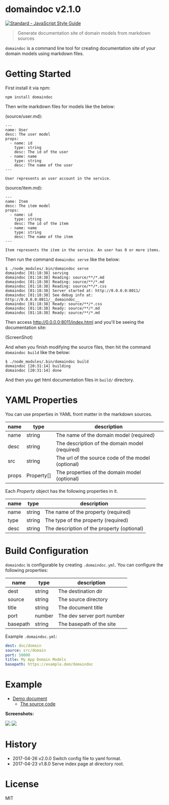 # domaindoc v2.1.0

[![Standard - JavaScript Style Guide](https://img.shields.io/badge/code%20style-standard-brightgreen.svg)](http://standardjs.com/)

> Generate documentation site of domain models from markdown sources

`domaindoc` is a command line tool for creating documentation site of your domain models using markdown files.

# Getting Started

First install it via npm:

    npm install domaindoc

Then write markdown files for models like the below:

(source/user.md):

```
---
name: User
desc: The user model
props:
  - name: id
    type: string
    desc: The id of the user
  - name: name
    type: string
    desc: The name of the user
---

User represents an user account in the service.
```

(source/item.md):

```
---
name: Item
desc: The item model
props:
  - name: id
    type: string
    desc: The id of the item
  - name: name
    type: string
    desc: The name of the item
---

Item represents the item in the service. An user has 0 or more items.
```

Then run the command `domaindoc serve` like the below:

    $ ./node_modules/.bin/domaindoc serve
    domaindoc [01:18:38] serving
    domaindoc [01:18:38] Reading: source/**/*.md
    domaindoc [01:18:38] Reading: source/**/*.md
    domaindoc [01:18:38] Reading: source/**/*.css
    domaindoc [01:18:38] Server started at: http://0.0.0.0:8011/
    domaindoc [01:18:38] See debug info at: http://0.0.0.0:8011/__domaindoc__
    domaindoc [01:18:38] Ready: source/**/*.css
    domaindoc [01:18:38] Ready: source/**/*.md
    domaindoc [01:18:38] Ready: source/**/*.md

Then access http://0.0.0.0:8011/index.html and you'll be seeing the documentation site:

(ScreenShot)

And when you finish modifying the source files, then hit the command `domaindoc build` like the below:

    $ ./node_modules/.bin/domaindoc build
    domaindoc [20:31:14] building
    domaindoc [20:31:14] done

And then you get html documentation files in `build/` directory.

# YAML Properties

You can use properties in YAML front matter in the markdown sources.

name  | type       | description
------|------------|---------
name  | string     | The name of the domain model (required)
desc  | string     | The description of the domain model (required)
src   | string     | The url of the source code of the model (optional)
props | Property[] | The properties of the domain model (optional)

Each *Property* object has the following properties in it.

name | type   | description
-----|--------|---------
name | string | The name of the property (required)
type | string | The type of the property (required)
desc | string | The description of the property (optional)

# Build Configuration

`domaindoc` is configurable by creating `.domaindoc.yml`. You can configure the following properties:

name     | type   | description
---------|--------|-------------
dest     | string | The destination dir
source   | string | The source directory
title    | string | The document title
port     | number | The dev server port number
basepath | string | The basepath of the site

Example `.domaindoc.yml`:

```yaml
dest: doc/domain
source: src/domain
port: 50000
title: My App Domain Models
basepath: https://example.dom/domaindoc
```

# Example

- [Demo document](http://kt3k.github.io/moneybit/)
  - [The source code](https://github.com/kt3k/moneybit/tree/master/packages/moneybit-domain)

**Screenshots:**

<img src="https://kt3k.github.io/domaindoc/media/demo-page.png" />

<img src="https://kt3k.github.io/domaindoc/media/demo-index.png" />

# History

- 2017-04-26   v2.0.0   Switch config file to yaml format.
- 2017-04-23   v1.8.0   Serve index page at directory root.

# License

MIT
